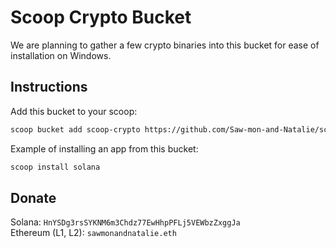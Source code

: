 # Scoop Crypto Bucket

We are planning to gather a few crypto binaries into this bucket for ease of installation on Windows.

## Instructions

Add this bucket to your scoop:

```bash
scoop bucket add scoop-crypto https://github.com/Saw-mon-and-Natalie/scoop-crypto
```

Example of installing an app from this bucket:
```bash
scoop install solana
```

## Donate

Solana: `HnYSDg3rsSYKNM6m3Chdz77EwHhpPFLj5VEWbzZxggJa`  
Ethereum (L1, L2): `sawmonandnatalie.eth`